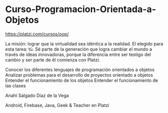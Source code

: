 # Curso-Programacion-Orientada-a-Objetos

<https://platzi.com/cursos/oop/>

La misión: lograr que la virtualidad sea idéntica a la realidad. El elegido para esta tarea: tú. Sé parte de la generación que logra cambiar el mundo a través de ideas innovadoras, porque la diferencia entre ser testigo del cambio y ser parte de él comienza con Platzi.

Conocer los diferentes lenguajes de programación orientados a objetos
Analizar problemas para el desarrollo de proyectos orientado a objetos
Entender el funcionamiento de los objetos
Entender el funcionamiento de las clases


Anahí Salgado Díaz de la Vega

Android, Firebase, Java, Geek & Teacher en Platzi
